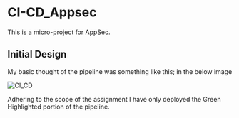 # CI-CD_Appsec

This is a micro-project for AppSec.

## Initial Design

My basic thought of the pipeline was something like this; in the below image 

![CI_CD](https://github.com/user-attachments/assets/98408940-e2b9-4eda-9308-f9baebd63be3)


Adhering to the scope of the assignment I have only deployed the Green Highlighted portion of the pipeline.

